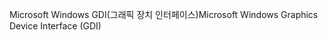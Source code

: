 <span data-ttu-id="43867-101">Microsoft Windows GDI(그래픽 장치 인터페이스)</span><span class="sxs-lookup"><span data-stu-id="43867-101">Microsoft Windows Graphics Device Interface (GDI)</span></span>
